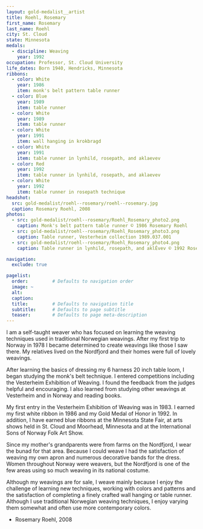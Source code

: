 ```yaml
---
layout: gold-medalist__artist
title: Roehl, Rosemary
first_name: Rosemary
last_name: Roehl
city: St. Cloud
state: Minnesota
medals: 
  - discipline: Weaving
    year: 1992
occupation: Professor, St. Cloud University
life_dates: Born 1940, Hendricks, Minnesota
ribbons:
  - color: White
    year: 1986
    item: monk's belt pattern table runner
  - color: Blue
    year: 1989
    item: table runner
  - color: White
    year: 1989
    item: table runner
  - color: White
    year: 1991
    item: wall hanging in krokbragd
  - color: White
    year: 1991
    item: table runner in lynhild, rosepath, and aklaevev
  - color: Red
    year: 1992
    item: table runner in lynhild, rosepath, and aklaevev
  - color: White
    year: 1992
    item: table runner in rosepath technique
headshot:
  src: gold-medalist/roehl--rosemary/roehl--rosemary.jpg
  caption: Rosemary Roehl, 2008
photos:
  - src: gold-medalist/roehl--rosemary/Roehl_Rosemary_photo2.png
    caption: Monk's belt pattern table runner © 1986 Rosemary Roehl
  - src: gold-medalist/roehl--rosemary/Roehl_Rosemary_photo3.png
    caption: Table runner, Vesterheim collection 1989.037.001
  - src: gold-medalist/roehl--rosemary/Roehl_Rosemary_photo4.png
    caption: Table runner in lynhild, rosepath, and aklÊvev © 1992 Rosemary Roehl

navigation:
  exclude: true

pagelist:
  order:         # Defaults to navigation order  
  image: ~
  alt:
  caption:
  title:         # Defaults to navigation title
  subtitle:      # Defaults to page subtitle
  teaser:        # Defaults to page meta-description  
---
```

I am a self-taught weaver who has focused on learning the weaving techniques used in traditional Norwegian weavings.  After my first trip to Norway in 1978 I became determined to create weavings like those I saw there.  My relatives lived on the Nordfjord and their homes were full of lovely weavings.

After learning the basics of dressing my 6 harness 20 inch table loom, I began studying the monk's belt technique.  I entered competitions including the Vesterheim Exhibition of Weaving.  I found the feedback from the judges helpful and encouraging.  I also learned from studying other weavings at Vesterheim and in Norway and reading books.

My first entry in the Vesterheim Exhibition of Weaving was in 1983.  I earned my first white ribbon in 1986 and my Gold Medal of Honor in 1992.  In addition, I have earned blue ribbons at the Minnesota State Fair, at arts shows held in St. Cloud and Moorhead, Minnesota and at the International Sons of Norway Folk Art Show.

Since my mother's grandparents were from farms on the Nordfjord, I wear the bunad for that area.  Because I could weave I had the satisfaction of weaving my own apron and numerous decorative bands for the dress.  Women throughout Norway were weavers, but the Nordfjord is one of the few areas using so much weaving in its national costume.

Although my weavings are for sale, I weave mainly because I enjoy the challenge of learning new techniques, working with colors and patterns and the satisfaction of completing a finely crafted wall hanging or table runner.  Although I use traditional Norwegian weaving techniques, I enjoy varying them somewhat and often use more contemporary colors.

- Rosemary Roehl, 2008

